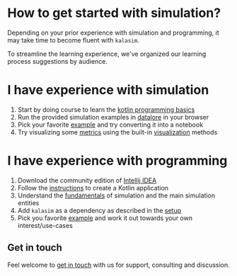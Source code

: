 # How to get started with simulation?

[comment]: <> (## getting started)

Depending on your prior experience with simulation and programming,  it may take time to become fluent with `kalasim`.

To streamline the learning experience, we've organized our learning process suggestions by audience.


# I have experience with simulation

1. Start by doing course to learn the [kotlin programming basics](https://hyperskill.org/tracks/18) 
2. Run the provided simulation examples in [datalore](https://datalore.jetbrains.com/notebook/WdAb9Z324er3ylG3e8nEbp/7w4nof8rUl4WLqyNblOovn/) in your browser
3. Pick your favorite [example](examples.md) and try converting it into a notebook
4. Try visualizing some [metrics](monitors.md) using the built-in [visualization](visualization.md) methods

# I have experience with programming

1. Download the community edition of [Intellij IDEA](https://www.jetbrains.com/idea/)
2. Follow the [instructions](https://kotlinlang.org/docs/jvm-get-started.html) to create a Kotlin application
3. Understand the [fundamentals](basics.md) of simulation and the main simulation entities
4. Add `kalasim` as a dependency as described in the [setup](setup.md)
5. Pick you favorite [example](examples.md) and work it out towards your own interest/use-cases


## Get in touch

Feel welcome to [get in touch](index.md#support) with us for support, consulting and discussion.